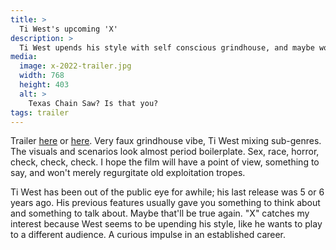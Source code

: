 ```yaml
---
title: >
  Ti West's upcoming 'X'
description: > 
  Ti West upends his style with self conscious grindhouse, and maybe working like he wants to play to a different audience.
media: 
  image: x-2022-trailer.jpg
  width: 768
  height: 403
  alt: >
    Texas Chain Saw? Is that you?
tags: trailer
---
```


Trailer [here](https://www.youtube.com/watch?v=Awg3cWuHfoc) or [here](https://www.youtube.com/results?search_query=trailer+x+2022+ti+west+a24). Very faux grindhouse vibe, Ti West mixing sub-genres. The visuals and scenarios look almost period boilerplate. Sex, race, horror, check, check, check. I hope the film will have a point of view, something to say, and won't merely regurgitate old exploitation tropes.<!--more-->

Ti West has been out of the public eye for awhile; his last release was 5 or 6 years ago. His previous features usually gave you something to think about and something to talk about. Maybe that'll be true again. "X" catches my interest because West seems to be upending his style, like he wants to play to a different audience. A curious impulse in an established career.

